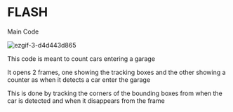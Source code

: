 # FLASH
Main Code

![ezgif-3-d4d443d865](https://user-images.githubusercontent.com/87820561/187310936-70a415fd-bc77-42ce-89e2-873a66c291d7.gif)

This code is meant to count cars entering a garage

It opens 2 frames, one showing the tracking boxes and the other showing a counter as when it detects a car enter the garage

This is done by tracking the corners of the bounding boxes from when the car is detected and when it disappears from the frame

